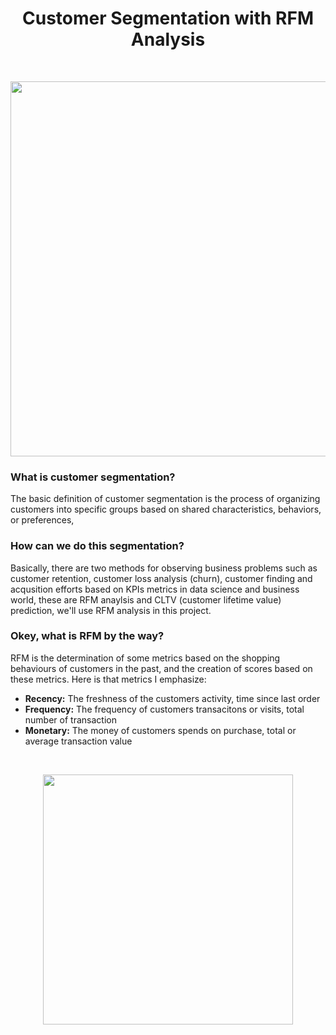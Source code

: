 <h1 align="center">
  Customer Segmentation with RFM Analysis
</h1>
</br>
<p align="center">
<img src="https://d35fo82fjcw0y8.cloudfront.net/2018/03/01013508/Incontent_image.png" width="600"/>
</p>

<h3>What is customer segmentation?</h3>
<p>
The basic definition of customer segmentation is the process of organizing customers into specific groups based on shared characteristics, behaviors, or preferences,  
</p>
<h3>How can we do this segmentation?</h3>
<p>
Basically, there are two methods for observing business problems such as customer retention, customer loss analysis (churn), customer finding and acqusition efforts based on KPIs metrics in data science and business world, these are RFM anaylsis and CLTV (customer lifetime value) prediction, we'll use RFM analysis in this project.
</p>
<h3>Okey, what is RFM by the way?</h3>
<p>
RFM is the determination of some metrics based on the shopping behaviours of customers in the past, and the creation of scores based on these metrics. Here is that metrics I emphasize:
</p>
<ul>
  <li><strong>Recency:</strong> The freshness of the customers activity, time since last order</li>
  <li><strong>Frequency:</strong> The frequency of customers transacitons or visits, total number of transaction</li>
  <li><strong>Monetary:</strong> The money of customers spends on purchase, total or average transaction value </li>
</ul>
</br>
<p align="center">
<img src="https://www.perceptive.co.nz/hs-fs/hubfs/Perceptive_Resources/Campaign_13/Blog_images/C13-Blog2-RFM-modelling.png?width=830&name=C13-Blog2-RFM-modelling.png" width="400"/>


